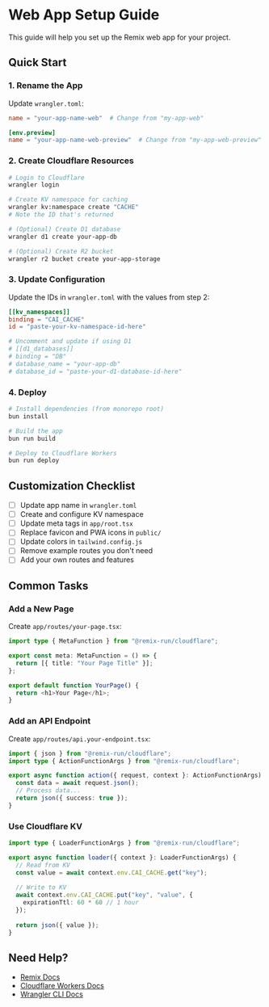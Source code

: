 # Web App Setup Guide

This guide will help you set up the Remix web app for your project.

## Quick Start

### 1. Rename the App

Update `wrangler.toml`:
```toml
name = "your-app-name-web"  # Change from "my-app-web"

[env.preview]
name = "your-app-name-web-preview"  # Change from "my-app-web-preview"
```

### 2. Create Cloudflare Resources

```bash
# Login to Cloudflare
wrangler login

# Create KV namespace for caching
wrangler kv:namespace create "CACHE"
# Note the ID that's returned

# (Optional) Create D1 database
wrangler d1 create your-app-db

# (Optional) Create R2 bucket
wrangler r2 bucket create your-app-storage
```

### 3. Update Configuration

Update the IDs in `wrangler.toml` with the values from step 2:
```toml
[[kv_namespaces]]
binding = "CAI_CACHE"
id = "paste-your-kv-namespace-id-here"

# Uncomment and update if using D1
# [[d1_databases]]
# binding = "DB"
# database_name = "your-app-db"
# database_id = "paste-your-d1-database-id-here"
```

### 4. Deploy

```bash
# Install dependencies (from monorepo root)
bun install

# Build the app
bun run build

# Deploy to Cloudflare Workers
bun run deploy
```

## Customization Checklist

- [ ] Update app name in `wrangler.toml`
- [ ] Create and configure KV namespace
- [ ] Update meta tags in `app/root.tsx`
- [ ] Replace favicon and PWA icons in `public/`
- [ ] Update colors in `tailwind.config.js`
- [ ] Remove example routes you don't need
- [ ] Add your own routes and features

## Common Tasks

### Add a New Page

Create `app/routes/your-page.tsx`:
```typescript
import type { MetaFunction } from "@remix-run/cloudflare";

export const meta: MetaFunction = () => {
  return [{ title: "Your Page Title" }];
};

export default function YourPage() {
  return <h1>Your Page</h1>;
}
```

### Add an API Endpoint

Create `app/routes/api.your-endpoint.tsx`:
```typescript
import { json } from "@remix-run/cloudflare";
import type { ActionFunctionArgs } from "@remix-run/cloudflare";

export async function action({ request, context }: ActionFunctionArgs) {
  const data = await request.json();
  // Process data...
  return json({ success: true });
}
```

### Use Cloudflare KV

```typescript
import type { LoaderFunctionArgs } from "@remix-run/cloudflare";

export async function loader({ context }: LoaderFunctionArgs) {
  // Read from KV
  const value = await context.env.CAI_CACHE.get("key");
  
  // Write to KV
  await context.env.CAI_CACHE.put("key", "value", {
    expirationTtl: 60 * 60 // 1 hour
  });
  
  return json({ value });
}
```

## Need Help?

- [Remix Docs](https://remix.run/docs)
- [Cloudflare Workers Docs](https://developers.cloudflare.com/workers/)
- [Wrangler CLI Docs](https://developers.cloudflare.com/workers/wrangler/)